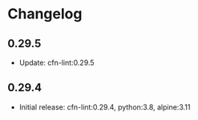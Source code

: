 # Changelog

## 0.29.5

- Update: cfn-lint:0.29.5

## 0.29.4

- Initial release: cfn-lint:0.29.4, python:3.8, alpine:3.11
